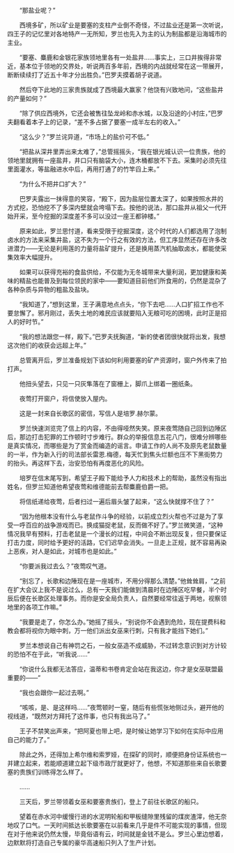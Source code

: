 　　“那盐业呢？”

　　西境多矿，所以矿业是要塞的支柱产业倒不奇怪，不过盐业还是第一次听说，四王子的记忆里对各地特产一无所知，罗兰也先入为主的认为制盐都是沿海城市的主业。

　　“要塞、麋鹿和金银花家族领地里各有一处盐井……事实上，三口井挨得非常近，基本位于领地的交界处，听说两百多年前，西境的内战就经常在这一带展开，断断续续打了近五十年才分出胜负。”巴罗夫摸着胡子说道。

　　然后夺下此地的三家贵族就成了西境最大赢家？他饶有兴致地问，“这些盐井的产量如何？”

　　“除了供应西境外，它还会被售往坠龙岭和赤水城，以及沿途的小村庄，”巴罗夫翻看着本子上的记录，“差不多占据了要塞一成半左右的收入。”

　　“这么少？”罗兰诧异道，“市场上的盐价可不低。”

　　“把盐从深井里弄出来太难了，”总管摇摇头，“我在银光城认识一位贵族，他的领地里就拥有一座盐井，井口只有脑袋大小，连木桶都放不下去。采集时必须先往里面灌水，等盐融进水中后，再用打通了的竹竿舀上来。”

　　“为什么不把井口扩大？”

　　巴罗夫露出一抹得意的笑容，“殿下，因为盐层位置太深了，如果按照水井的方式挖，恐怕挖不了多深内壁就会垮塌下去。按他的说法，那口盐井从祖父一代开始开采，至今挖掘的深度差不多可以没过一座王都钟楼。”

　　原来如此，罗兰思忖道，看来受限于挖掘深度，这个时代的人们都选用了泡制卤水的方法来采集井盐，这不失为一个行之有效的方法，但工序显然还存在许多改进潜力——无论是利用莲的力量将盐矿提升，还是换用蒸汽机抽取卤水，都能使采集效率大幅提升。

　　如果可以获得充裕的食盐供给，不仅能为无冬城带来大量利润，更加健康和美味的精盐也能普及到每位领民的家中——要知道目前他们所食用的，仍然是混杂了各种杂质与异物的粗盐及盐块。

　　“我知道了，”想到这里，王子满意地点点头，“你下去吧……人口扩招工作也不要怠懈了。邪月刚过，丢失土地的难民应该就要陷入无粮可吃的困境，此时正是招人的好时节。”

　　“我的想法跟您一样，殿下。”巴罗夫抚胸道，“新的使者团很快就将出发，我想这次他们的收获会远超上年。”

　　总管离开后，罗兰准备规划下该如何利用要塞的矿产资源时，窗户外传来了拍打声。

　　他扭头望去，只见一只灰隼落在了窗栅上，脚爪上绑着一圈纸条。

　　夜莺打开窗户，将信使放入屋内。

　　这是一封来自长歌区的密信，写信人是培罗.赫尔蒙。

　　罗兰快速浏览完了信上的内容，不由得哑然失笑。原来夜莺随自己回到边陲区后，那边打击犯罪的工作顿时寸步难行。群众的举报信息五花八门，很难分辨哪些是真实情况，而哪些是为了赏金而编造的谣言。申请工作的人尚不及原先老鼠数量的一半，作为新入行的司法部长雷恩.梅德，每天忙到焦头烂额也压不下黑街势力的抬头。再这样下去，治安恐怕有再度恶化的风险。

　　培罗在信末尾写到，希望王子殿下能给予人力和技术上的帮助，虽然没有指出姓名，但罗兰知道他希望夜莺和维德能前去帮麋鹿伯爵一把。

　　将信纸递给夜莺，后者扫过一遍后眉头皱了起来，“这么快就撑不住了？”

　　“因为他根本没有什么与老鼠作斗争的经验，以前成立烈火帮也不过是为了享受一呼百应的战争游戏而已。换成猫捉老鼠，反而做不好了。”罗兰微笑道，“这种情况我早有预料，打击老鼠是一个漫长的过程，中间会不断出现反复，但只要保证打击力度，同时给予更好的活路，它们迟早会消失。一旦走上正规，就不容易再染上恶疾，对人是如此，对城市也是如此。”

　　“你要派我过去么？”夜莺叹气道。

　　“别忘了，长歌和边陲现在是一座城市，不用分得那么清楚。”他耸耸肩，“之前在扩大会议上我不是说过么，总有一天我们能做到清晨时在边陲区吃早餐，半个时辰后便在长歌区处理事务。而你是安全局负责人，自然要经常往返于两地，视察领地里的各项工作嘛。”

　　“我要是走了，你怎么办。”她摇了摇头，“别说你不会遇到危险，现在提费科和教会都将视你为眼中刺，万一他们派出女巫来行刺，只有我才能挡下她们。”

　　罗兰本想说自己有神罚之石，一般女巫造不成威胁，不过转念意识到对方计较的恐怕不在于此，“听我说……”

　　“你说什么我都无法答应，温蒂和书卷肯定会站在我这边，你才是女巫联盟最重要的——”

　　“我也会跟你一起过去啊。”

　　“咳咳，是、是这样吗……”夜莺顿时一窒，随后有些慌张地侧过头，避开他的视线道，“既然对方拜托了这件事，也只有我出马了。”

　　王子不禁笑出声来，“把阿夏也带上吧，是时候让她学习下如何在实际中应用自己的能力了。”

　　除此之外，还得加上希尔维和索罗娅，在探矿的同时，顺便把身份证系统也一并建立起来，若能顺道建立起下级市政厅就更好了，他想，不知道那些来自长歌要塞的贵族们训练得怎么样了。

　　……

　　三天后，罗兰带领着女巫和要塞贵族们，登上了前往长歌区的船只。

　　望着在赤水河中缓慢行进的水泥明轮船和甲板缝隙里残留的煤炭渣滓，他无奈地叹了口气。一天时间抵达长歌要塞在以前看来几乎是件不可能实现的事情，但现在对于他来说仍然太慢，毕竟俗语有云，时间就是金钱不是么。罗兰心里边想着，边默默将打造自己专属的豪华高速船只列入了生产计划。
